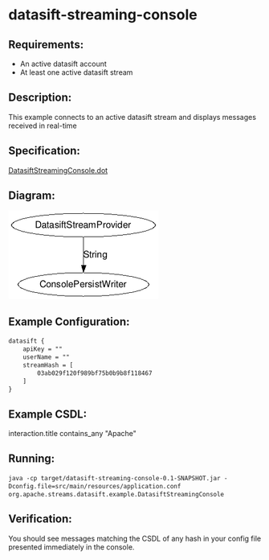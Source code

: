 datasift-streaming-console
==============================

Requirements:
-------------
 - An active datasift account
 - At least one active datasift stream

Description:
------------
This example connects to an active datasift stream and displays messages received in real-time

Specification:
-----------------

[DatasiftStreamingConsole.dot](src/main/resources/DatasiftStreamingConsole.dot "DatasiftStreamingConsole.dot" )

Diagram:
-----------------

![DatasiftStreamingConsole.png](./DatasiftStreamingConsole.png?raw=true)

Example Configuration:
----------------------

    datasift {
        apiKey = ""
        userName = ""
        streamHash = [
            03ab029f120f989bf75b0b9b8f118467   
        ]
    }

Example CSDL:
-------------

interaction.title contains_any "Apache"

Running:
--------

    java -cp target/datasift-streaming-console-0.1-SNAPSHOT.jar -Dconfig.file=src/main/resources/application.conf org.apache.streams.datasift.example.DatasiftStreamingConsole

Verification:
-------------
You should see messages matching the CSDL of any hash in your config file presented immediately in the console.